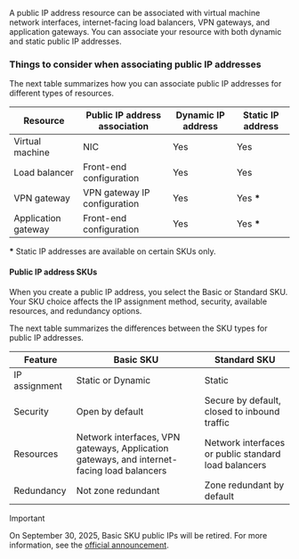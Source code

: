 A public IP address resource can be associated with virtual machine network interfaces, internet-facing load balancers, VPN gateways, and application gateways. You can associate your resource with both dynamic and static public IP addresses.

### Things to consider when associating public IP addresses

The next table summarizes how you can associate public IP addresses for different types of resources.

| Resource | Public IP address association | Dynamic IP address | Static IP address |
| --- | --- | --- | --- |
| Virtual machine | NIC | Yes | Yes |
| Load balancer | Front-end configuration | Yes | Yes |
| VPN gateway | VPN gateway IP configuration | Yes | Yes __\*__ |
| Application gateway | Front-end configuration | Yes | Yes __\*__ |

__\*__ Static IP addresses are available on certain SKUs only.

#### Public IP address SKUs

When you create a public IP address, you select the Basic or Standard SKU. Your SKU choice affects the IP assignment method, security, available resources, and redundancy options.

The next table summarizes the differences between the SKU types for public IP addresses.

| Feature | Basic SKU | Standard SKU |
| --- | --- | --- |
| IP assignment | Static or Dynamic | Static |
| Security | Open by default | Secure by default, closed to inbound traffic |
| Resources | Network interfaces, VPN gateways, Application gateways, and internet-facing load balancers | Network interfaces or public standard load balancers |
| Redundancy | Not zone redundant | Zone redundant by default |

> [!IMPORTANT]
> On September 30, 2025, Basic SKU public IPs will be retired. For more information, see the [official announcement](https://azure.microsoft.com/updates?id=upgrade-to-standard-sku-public-ip-addresses-in-azure-by-30-september-2025-basic-sku-will-be-retired). 

